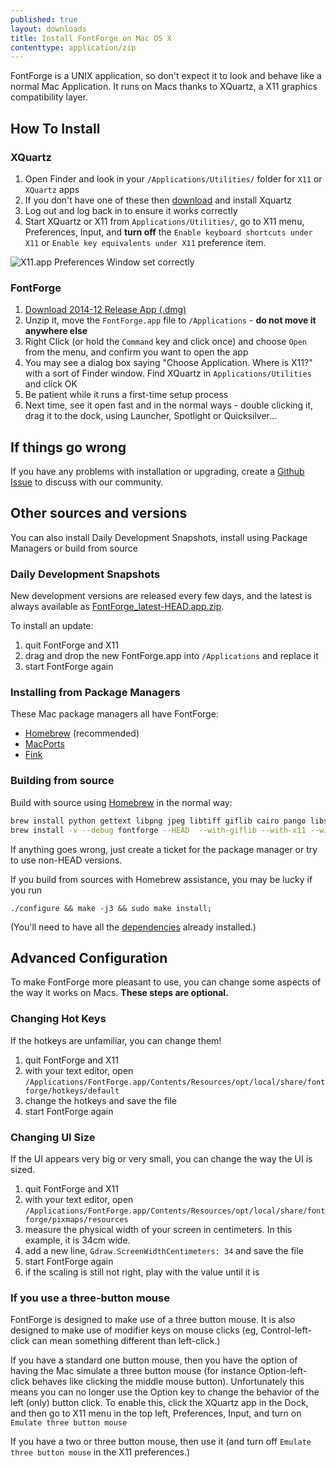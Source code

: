 ```yaml
---
published: true
layout: downloads
title: Install FontForge on Mac OS X
contenttype: application/zip
---
```


FontForge is a UNIX application, so don't expect it to look and behave like a normal Mac Application.
It runs on Macs thanks to XQuartz, a X11 graphics compatibility layer.

## How To Install 

### XQuartz

1. Open Finder and look in your `/Applications/Utilities/` folder for `X11` or `XQuartz` apps
2. If you don't have one of these then [download](http://xquartz.macosforge.org) and install Xquartz
3. Log out and log back in to ensure it works correctly
4. Start XQuartz or X11 from `Applications/Utilities/`, go to X11 menu, Preferences, Input, and **turn off** the `Enable keyboard shortcuts under X11` or `Enable key equivalents under X11` preference item.

![X11.app Preferences Window set correctly](../x11prefs.png)

### FontForge

1. [Download 2014-12 Release App (.dmg)](https://github.com/fontforge/fontforge/releases/download/20141230/FontForge-2015-01-07-Mac.app.dmg)
2. Unzip it, move the `FontForge.app` file to `/Applications` - **do not move it anywhere else**
3. Right Click (or hold the `Command` key and click once) and choose `Open` from the menu, and confirm you want to open the app
4. You may see a dialog box saying "Choose Application. Where is X11?" with a sort of Finder window. Find XQuartz in `Applications/Utilities` and click OK
5. Be patient while it runs a first-time setup process
6. Next time, see it open fast and in the normal ways - double clicking it, drag it to the dock, using Launcher, Spotlight or Quicksilver...

## If things go wrong

If you have any problems with installation or upgrading, create a [Github Issue](https://guides.github.com/features/issues/) to discuss with our community.

## Other sources and versions

You can also install Daily Development Snapshots, install using Package Managers or build from source

### Daily Development Snapshots

New development versions are released every few days, and the latest is always available as [FontForge_latest-HEAD.app.zip](http://fuuko.libferris.com/osx/packages/FontForge_latest-HEAD.app.zip).

To install an update:

1. quit FontForge and X11
2. drag and drop the new FontForge.app into `/Applications` and replace it
3. start FontForge again

### Installing from Package Managers

These Mac package managers all have FontForge:

* [Homebrew](http://brew.sh) (recommended)
* [MacPorts](https://www.macports.org/)
* [Fink](http://www.finkproject.org/)

### Building from source

Build with source using [Homebrew](http://www.brew.sh) in the normal way:

```Bash
brew install python gettext libpng jpeg libtiff giflib cairo pango libspiro czmq fontconfig automake libtool pkg-config glib pango
brew install -v --debug fontforge --HEAD  --with-giflib --with-x11 --with-libspiro
```

If anything goes wrong, just create a ticket for the package manager or try to use non-HEAD versions.

If you build from sources with Homebrew assistance, you may be lucky if you run

    ./configure && make -j3 && sudo make install;

(You'll need to have all the [dependencies](../source.html#Dependencies) already installed.)

## Advanced Configuration

To make FontForge more pleasant to use, you can change some aspects of the way it works on Macs. **These steps are optional.**

### Changing Hot Keys

If the hotkeys are unfamiliar, you can change them!

1. quit FontForge and X11
2. with your text editor, open `/Applications/FontForge.app/Contents/Resources/opt/local/share/fontforge/hotkeys/default`
3. change the hotkeys and save the file
4. start FontForge again

### Changing UI Size

If the UI appears very big or very small, you can change the way the UI is sized.

1. quit FontForge and X11
2. with your text editor, open `/Applications/FontForge.app/Contents/Resources/opt/local/share/fontforge/pixmaps/resources`
3. measure the physical width of your screen in centimeters. In this example, it is 34cm wide.
4. add a new line, `Gdraw.ScreenWidthCentimeters: 34` and save the file
5. start FontForge again
6. if the scaling is still not right, play with the value until it is

### If you use a three-button mouse

FontForge is designed to make use of a three button mouse. It is also designed to make use of modifier keys on mouse clicks (eg, Control-left-click can mean something different than left-click.)

If you have a standard one button mouse, then you have the option of having the Mac simulate a three button mouse (for instance Option-left-click behaves like clicking the middle mouse button). Unfortunately this means you can no longer use the Option key to change the behavior of the left (only) button click. To enable this, click the XQuartz app in the Dock, and then go to X11 menu in the top left, Preferences, Input, and turn on `Emulate three button mouse`

If you have a two or three button mouse, then use it (and turn off `Emulate three button mouse` in the X11 preferences.)
